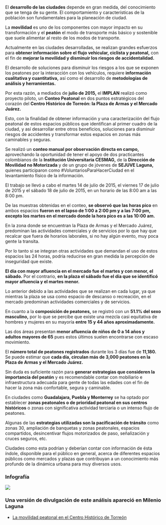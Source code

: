 
El **desarrollo de las ciudades** depende en gran medida, del conocimiento que se tenga de su gente. El comportamiento y características de la población son fundamentales para la planeación de ciudad.

La **movilidad** es uno de los componentes con mayor impacto en su transformación y el **peatón** el modo de transporte más básico y sostenible que suele alimentar al resto de los modos de transporte.

Actualmente en las ciudades desarrolladas, se realizan grandes esfuerzos para **obtener información sobre el flujo vehicular, ciclista y peatonal,** con el fin de **mejorar la movilidad y disminuir los riesgos de accidentalidad.**

El desarrollo de soluciones para disminuir los riesgos a los que se exponen los peatones por la interacción con los vehículos, requiere **información cualitativa y cuantitativa,** así como el desarrollo de **metodologías de análisis y herramientas.**

Por esta razón, a mediados de **julio de 2015,** el **IMPLAN** realizó como proyecto piloto, un **Conteo Peatonal** en dos puntos estratégicos del corazón del **Centro Histórico de Torreón: la Plaza de Armas y el Mercado Juárez.**

Esto, con la finalidad de obtener información y una caracterización del flujo peatonal de estos espacios públicos que identifican al primer cuadro de la ciudad, y así desarrollar entre otros beneficios, soluciones para disminuir riesgos de accidentes y transformar estos espacios en zonas más caminables y seguras.

Se realizó un **conteo manual por observación directa en campo,** aprovechando la oportunidad de tener el apoyo de dos practicantes colombianos de la **Institución Universitaria CESMAG,** de la **Dirección de Movilidad no Motorizada** y de un grupo de jóvenes de **SEJUVE Laguna,** quienes participaron como #VoluntariosParaHacerCiudad en el levantamiento físico de la información.

El trabajo se llevó a cabo el martes 14 de julio de 2015, el viernes 17 de julio de 2015 y el sábado 18 de julio de 2015, en un horario de las 8:00 am a las 8:00 pm.

De las muestras obtenidas en el conteo, **se observó que las horas pico** en ambos espacios **fueron en el lapso de 1:00 a 2:00 pm y a las 7:00 pm, excepto los martes en el mercado donde la hora pico es a las 10:00 am.**

En la zona donde se encuentran la Plaza de Armas y el Mercado Juárez, predominan las actividades comerciales y de servicios por lo que hay que recalcar que fuera de horarios laborales, si no hay algún evento, muy poca gente la transita.

Por lo tanto si se integran otras actividades que demandan el uso de estos espacios las 24 horas, podría reducirse en gran medida la percepción de inseguridad que existe.

**El día con mayor afluencia en el mercado fue el martes y con menor, el sábado.** Por el contrario, **en la plaza el sábado fue el día que se identificó mayor afluencia y el martes menor.**

Lo anterior debido a las actividades que se realizan en cada lugar, ya que mientras la plaza se usa como espacio de descanso o recreación, en el mercado predominan actividades comerciales y de servicios.

En cuanto a la **composición de peatones,** se registró con un **51.1% del sexo masculino,** por lo que se percibe que existe una mezcla casi equitativa de hombres y mujeres en su mayoría **entre 15 y 44 años aproximadamente.**

Las dos áreas presentan **menor afluencia de niños de 0 a 14 años y adultos mayores de 65** pues estos últimos suelen encontrarse con escaso movimiento.

El **número total de peatones registrados** durante los 3 días fue de **11,180.** Se puede estimar que **cada día, circulan más de 3,000 peatones en la Plaza de Armas y el Mercado Juárez.**

Sin duda es suficiente razón para **generar estrategias que consideren la importancia del peatón** y es recomendable contar con mobiliario e infraestructura adecuada para gente de todas las edades con el fin de hacer la zona más confortable, segura y caminable.

En ciudades como **Guadalajara, Puebla y Monterrey** se ha optado por establecer **zonas peatonales o de prioridad peatonal en sus centros históricos** o zonas con significativa actividad terciaria o un intenso flujo de peatones.

Algunas de las **estrategias utilizadas son la pacificación de tránsito** como zonas 30, ampliación de banquetas y zonas peatonales, espacios compartidos, desincentivar flujos motorizados de paso, señalización y cruces seguros, etc.

Ciudades como esta podrían y deberían contar con información de ésta índole, disponible para el público en general, acerca de diferentes espacios públicos como mercados y plazas que contribuyan a un conocimiento más profundo de la dinámica urbana para muy diversos usos.

### Infografía

<img class="img-responsive" src="la-movilidad-peatonal-en-el-centro-historico-de-torreon/torreon-movilidad-peatonal-en-el-centro-historico-de-torreon.jpg">

### Una versión de divulgación de este análisis apareció en Milenio Laguna

* [La movilidad peatonal en el Centro Histórico de Torreón](http://www.milenio.com/negocios/IMPLAN_Torreon-movilidad_peatonal_en_el_Centro_Historico_de_Torreon_0_667133331.html)

